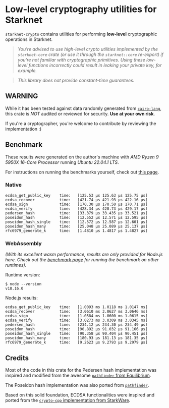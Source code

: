 # Low-level cryptography utilities for Starknet

`starknet-crypto` contains utilities for performing **low-level** cryptographic operations in Starknet.

> _You're advised to use high-level crypto utilities implemented by the `starknet-core` crate (or use it through the `starknet::core` re-export) if you're not familiar with cryptographic primitives. Using these low-level functions incorrectly could result in leaking your private key, for example._

> _This library does not provide constant-time guarantees._

## **WARNING**

While it has been tested against data randomly generated from [`cairo-lang`](https://github.com/starkware-libs/cairo-lang), this crate is _NOT_ audited or reviewed for security. **Use at your own risk**.

If you're a cryptographer, you're welcome to contribute by reviewing the implementation :)

## Benchmark

These results were generated on the author's machine with _AMD Ryzen 9 5950X 16-Core Processor_ running _Ubuntu 22.04.1 LTS_.

For instructions on running the benchmarks yourself, check out [this page](../BENCHMARK.md).

### Native

```log
ecdsa_get_public_key    time:   [125.53 µs 125.63 µs 125.75 µs]
ecdsa_recover           time:   [421.74 µs 421.93 µs 422.16 µs]
ecdsa_sign              time:   [170.30 µs 170.50 µs 170.71 µs]
ecdsa_verify            time:   [428.34 µs 428.73 µs 429.17 µs]
pedersen_hash           time:   [33.379 µs 33.435 µs 33.521 µs]
poseidon_hash           time:   [12.552 µs 12.571 µs 12.595 µs]
poseidon_hash_single    time:   [12.572 µs 12.587 µs 12.601 µs]
poseidon_hash_many      time:   [25.048 µs 25.089 µs 25.137 µs]
rfc6979_generate_k      time:   [1.4810 µs 1.4817 µs 1.4827 µs]
```

### WebAssembly

_(With its excellent wasm performance, results are only provided for Node.js here. Check out the [benchmark page](../BENCHMARK.md) for running the benchmark on other runtimes)._

Runtime version:

```console
$ node --version
v18.16.0
```

Node.js results:

```log
ecdsa_get_public_key    time:   [1.0093 ms 1.0118 ms 1.0147 ms]
ecdsa_recover           time:   [3.0610 ms 3.0627 ms 3.0646 ms]
ecdsa_sign              time:   [1.0584 ms 1.0600 ms 1.0615 ms]
ecdsa_verify            time:   [3.0273 ms 3.0309 ms 3.0345 ms]
pedersen_hash           time:   [234.12 µs 234.30 µs 234.49 µs]
poseidon_hash           time:   [90.892 µs 91.032 µs 91.166 µs]
poseidon_hash_single    time:   [90.358 µs 90.404 µs 90.451 µs]
poseidon_hash_many      time:   [180.93 µs 181.13 µs 181.35 µs]
rfc6979_generate_k      time:   [9.2623 µs 9.2793 µs 9.2979 µs]
```

## Credits

Most of the code in this crate for the Pedersen hash implementation was inspired and modified from the awesome [`pathfinder` from Equilibrium](https://github.com/eqlabs/pathfinder/blob/b091cb889e624897dbb0cbec3c1df9a9e411eb1e/crates/pedersen/src/lib.rs).

The Poseidon hash implementation was also ported from [`pathfinder`](https://github.com/eqlabs/pathfinder/blob/00a1a74a90a7b8a7f1d07ac3e616be1cb39cf8f1/crates/stark_poseidon/src/lib.rs).

Based on this solid foundation, ECDSA functionalities were inspired and ported from the [`crypto-cpp` implementation from StarkWare](https://github.com/starkware-libs/crypto-cpp/blob/95864fbe11d5287e345432dbe1e80dea3c35fc58/src/starkware/crypto/ecdsa.cc).
